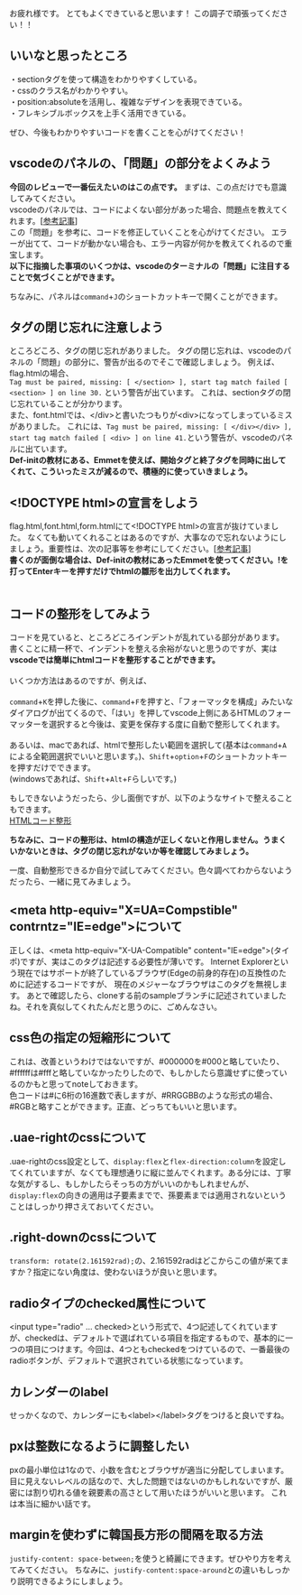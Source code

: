 お疲れ様です。
とてもよくできていると思います！
この調子で頑張ってください！！

## いいなと思ったところ<br>
・sectionタグを使って構造をわかりやすくしている。<br>
・cssのクラス名がわかりやすい。<br>
・position:absoluteを活用し、複雑なデザインを表現できている。<br>
・フレキシブルボックスを上手く活用できている。

ぜひ、今後もわかりやすいコードを書くことを心がけてください！

## vscodeのパネルの、「問題」の部分をよくみよう

**今回のレビューで一番伝えたいのはこの点です。**
まずは、この点だけでも意識してみてください。<br>
vscodeのパネルでは、コードによくない部分があった場合、問題点を教えてくれます。[[参考記事](https://qiita.com/miriwo/items/9fbb822dfafe7da48468)]<br>
この「問題」を参考に、コードを修正していくことを心がけてください。
エラーが出てて、コードが動かない場合も、エラー内容が何かを教えてくれるので重宝します。<br>
**以下に指摘した事項のいくつかは、vscodeのターミナルの「問題」に注目することで気づくことができます。**

ちなみに、パネルは`command`+`J`のショートカットキーで開くことができます。

## タグの閉じ忘れに注意しよう
ところどころ、タグの閉じ忘れがありました。
タグの閉じ忘れは、vscodeのパネルの「問題」の部分に、警告が出るのでそこで確認しましょう。
例えば、flag.htmlの場合、<br>
`Tag must be paired, missing: [ </section> ], start tag match failed [ <section> ] on line 30.`
という警告が出ています。
これは、sectionタグの閉じ忘れていることが分かります。<br>
また、font.htmlでは、\</div>と書いたつもりが\<div>になってしまっているミスがありました。
これには、`Tag must be paired, missing: [ </div></div> ], start tag match failed [ <div> ] on line 41.`という警告が、vscodeのパネルに出ています。<br>
**Def-initの教材にある、Emmetを使えば、開始タグと終了タグを同時に出してくれて、こういったミスが減るので、積極的に使っていきましょう。**

## \<!DOCTYPE html>の宣言をしよう
flag.html,font.html,form.htmlにて\<!DOCTYPE html>の宣言が抜けていました。
なくても動いてくれることはあるのですが、大事なので忘れないようにしましょう。重要性は、次の記事等を参考にしてください。[[参考記事](https://groworks.jp/blog/5799)]<br>
**書くのが面倒な場合は、Def-initの教材にあったEmmetを使ってください。!を打ってEnterキーを押すだけでhtmlの雛形を出力してくれます。**<br>
　
## コードの整形をしてみよう
コードを見ていると、ところどころインデントが乱れている部分があります。
書くことに精一杯で、インデントを整える余裕がないと思うのですが、実は**vscodeでは簡単にhtmlコードを整形することができます。**<br><br>
いくつか方法はあるのですが、例えば、<br><br>
`command`+`K`を押した後に、`command`+`F`を押すと、「フォーマッタを構成」みたいなダイアログが出てくるので、「はい」を押してvscode上側にあるHTMLのフォーマッターを選択すると今後は、変更を保存する度に自動で整形してくれます。<br><br>
あるいは、macであれば、htmlで整形したい範囲を選択して(基本は`command`+`A`による全範囲選択でいいと思います。)、`Shift`+`option`+`F`のショートカットキーを押すだけでできます。<br>
(windowsであれば、`Shift`+`Alt`+`F`らしいです。)<br>


もしできないようだったら、少し面倒ですが、以下のようなサイトで整えることもできます。<br>
[HTMLコード整形](https://rakko.tools/tools/53/)

**ちなみに、コードの整形は、htmlの構造が正しくないと作用しません。うまくいかないときは、タグの閉じ忘れがないか等を確認してみましょう。**

一度、自動整形できるか自分で試してみてください。色々調べてわからないようだったら、一緒に見てみましょう。

## \<meta http-equiv="X=UA=Compstible" contrntz="IE=edge">について

正しくは、\<meta http-equiv="X-UA-Compatible" content="IE=edge">(タイポ)ですが、実はこのタグは記述する必要性が薄いです。
Internet Explorerという現在ではサポートが終了しているブラウザ(Edgeの前身的存在)の互換性のために記述するコードですが、
現在のメジャーなブラウザはこのタグを無視します。
あとで確認したら、cloneする前のsampleブランチに記述されていましたね。それを真似してくれたんだと思うのに、ごめんなさい。

## css色の指定の短縮形について

これは、改善というわけではないですが、#000000を#000と略していたり、#ffffffは#fffと略していなかったりしたので、もしかしたら意識せずに使っているのかもと思ってnoteしておきます。<br>
色コードは#に6桁の16進数で表しますが、#RRGGBBのような形式の場合、#RGBと略すことができます。正直、どっちてもいいと思います。

## .uae-rightのcssについて

.uae-rightのcss設定として、`display:flex`と`flex-direction:column`を設定してくれていますが、なくても理想通りに縦に並んでくれます。ある分には、丁寧な気がするし、もしかしたらそっちの方がいいのかもしれませんが、`display:flex`の向きの適用は子要素までで、孫要素までは適用されないということはしっかり押さえておいてください。

## .right-downのcssについて
`transform: rotate(2.161592rad);`の、2.161592radはどこからこの値が来てますか？指定にない角度は、使わないほうが良いと思います。

## radioタイプのchecked属性について
\<input type="radio" ... checked>という形式で、4つ記述してくれていますが、checkedは、デフォルトで選ばれている項目を指定するもので、基本的に一つの項目につけます。今回は、4つともcheckedをつけているので、一番最後のradioボタンが、デフォルトで選択されている状態になっています。

## カレンダーのlabel

せっかくなので、カレンダーにも\<label>\</label>タグをつけると良いですね。

## pxは整数になるように調整したい
pxの最小単位は1なので、小数を含むとブラウザが適当に分配してしまいます。
目に見えないレベルの話なので、大した問題ではないのかもしれないですが、厳密には割り切れる値を親要素の高さとして用いたほうがいいと思います。
これは本当に細かい話です。

## marginを使わずに韓国長方形の間隔を取る方法
`justify-content: space-between;`を使うと綺麗にできます。ぜひやり方を考えてみてください。
ちなみに、`justify-content:space-around`との違いもしっかり説明できるようにしましょう。
